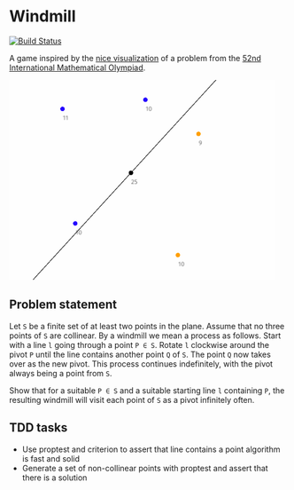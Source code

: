 # Windmill

[![Build Status](https://travis-ci.org/dlalic/windmill.svg?branch=master)](https://travis-ci.org/dlalic/windmill)

A game inspired by the [nice visualization](https://www.youtube.com/watch?v=M64HUIJFTZM) of a problem from the [52nd International
Mathematical Olympiad](https://www.imo-official.org/problems/IMO2011SL.pdf).

![](assets/windmill.gif)

## Problem statement

Let `S` be a finite set of at least two points in the plane. Assume that no three points of `S` are
collinear. By a windmill we mean a process as follows. Start with a line `l` going through a
point `P ∈ S`. Rotate `l` clockwise around the pivot `P` until the line contains another point `Q`
of `S`. The point `Q` now takes over as the new pivot. This process continues indefinitely, with
the pivot always being a point from `S`.

Show that for a suitable `P ∈ S` and a suitable starting line `l` containing `P`, the resulting
windmill will visit each point of `S` as a pivot infinitely often.

## TDD tasks

- Use proptest and criterion to assert that line contains a point algorithm is fast and solid
- Generate a set of non-collinear points with proptest and assert that there is a solution
